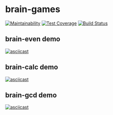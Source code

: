 # brain-games

[![Maintainability](https://api.codeclimate.com/v1/badges/a99a88d28ad37a79dbf6/maintainability)](https://codeclimate.com/github/codeclimate/codeclimate/maintainability)
[![Test Coverage](https://api.codeclimate.com/v1/badges/a99a88d28ad37a79dbf6/test_coverage)](https://codeclimate.com/github/codeclimate/codeclimate/test_coverage)
[![Build Status](https://travis-ci.org/maximvs286/frontend-project-lvl1.svg?branch=master)](https://travis-ci.org/maximvs286/frontend-project-lvl1)

## brain-even demo

[![asciicast](https://asciinema.org/a/282511.svg)](https://asciinema.org/a/282511)

## brain-calc demo

[![asciicast](https://asciinema.org/a/282509.svg)](https://asciinema.org/a/282509)

## brain-gcd demo

[![asciicast](https://asciinema.org/a/282617.svg)](https://asciinema.org/a/282617)